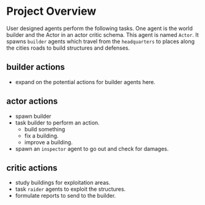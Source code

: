 # Project Overview

User designed agents perform the following tasks.
One agent is the world builder and the Actor in an actor critic schema. This agent is named `Actor`.
It spawns `builder` agents which travel from the `headquarters` to places along the cities roads to build structures and defenses.

## builder actions
- expand on the potential actions for builder agents here.

## actor actions
- spawn builder
- task builder to perform an action.
  - build something
  - fix a building.
  - improve a building.
- spawn an `inspector` agent to go out and check for damages.

## critic actions
- study buildings for exploitation areas.
- task `raider` agents to exploit the structures.
- formulate reports to send to the builder.
